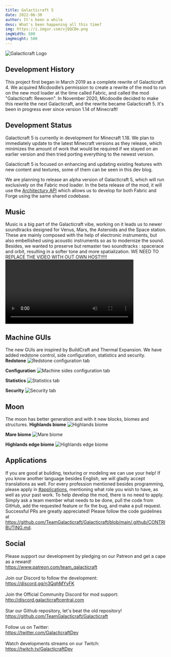 ```yaml
---
title: Galacticraft 5
date: 2022-06-30
author: It's been a while
desc: What's been happening all this time?
img: https://i.imgur.com/vjQQCBe.png
imgWidth: 500
imgHeight: 500
---
```

[//]: # (	BELOW IS THE GALACTICRAFT LOGO	)
![Galacticraft Logo](https://i.imgur.com/io5EaQo.png)
## Development History
This project first began in March 2019 as a complete rewrite of Galacticraft 4. We acquired Micdoodle’s permission to create a rewrite of the mod to run on the new mod loader at the time called Fabric, and called the mod "Galacticraft: Rewoven". In November 2020, Micdoodle decided to make this rewrite the next Galacticraft, and the rewrite became Galacticraft 5. It's been in progress ever since version 1.14 of Minecraft!

## Development Status
Galacticraft 5 is currently in development for Minecraft 1.18. We plan to immediately update to the latest Minecraft versions as they release, which minimizes the amount of work that would be required if we stayed on an earlier version and then tried porting everything to the newest version.

Galacticraft 5 is focused on enhancing and updating existing features with new content and textures, some of them can be seen in this dev blog.

We are planning to release an alpha version of Galacticraft 5, which will run exclusively on the Fabric mod loader. In the beta release of the mod, it will use the [Architectury API](https://github.com/architectury) which allows us to develop for both Fabric and Forge using the same shared codebase.

## Music
Music is a big part of the Galacticraft vibe, working on it leads us to newer soundtracks designed for Venus, Mars, the Asteroids and the Space station. These are mainly composed with the help of electronic instruments, but also embellished using acoustic instruments so as to modernize the sound. Besides, we wanted to preserve but remaster two soundtracks : spacerace and orbit, resulting in a softer tone and more spatialization.
WE NEED TO REPLACE THE VIDEO WITH OUT OWN HOST!!!!!
<video width="400" controls>
  <source src="https://www.dropbox.com/s/6amffq9hmhs7h4b/Moon.mp4?dl=1" type="video/mp4">
  Your browser does not support HTML video.
</video>

## Machine GUIs
The new GUIs are inspired by BuildCraft and Thermal Expansion. We have added redstone control, side configuration, statistics and security.
**Redstone**
![Redstone configuration tab](https://i.imgur.com/7TCRPFr.png)

**Configuration**
![Machine sides configuration tab](https://i.imgur.com/WAwGBPx.png)

**Statistics**
![Statistics tab](https://i.imgur.com/wgClvRn.png)

**Security**
![Security tab](https://i.imgur.com/jRE6vmh.png)

## Moon
The moon has better generation and with it new blocks, biomes and structures.
**Highlands biome**
![Highlands biome](https://i.imgur.com/WxEREif.png)

**Mare biome**
![Mare biome](https://i.imgur.com/WdAGVBA.png)

**Highlands edge biome**
![Highlands edge biome](https://i.imgur.com/TYfHV21.png)

## Applications
If you are good at building, texturing or modeling we can use your help!
If you know another language besides English, we will gladly accept translations as well.
For every profession mentioned besides programming, please apply in [#applications](https://discord.com/channels/775251052517523467/803336019687768124), mentioning what role you wish to have, as well as your past work.
To help develop the mod, there is no need to apply. Simply ask a team member what needs to be done, pull the code from GitHub, add the requested feature or fix the bug, and make a pull request. 
Successful PRs are greatly appreciated! Please follow the code guidelines at https://github.com/TeamGalacticraft/Galacticraft/blob/main/.github/CONTRIBUTING.md.

## Social
Please support our development by pledging on our Patreon and get a cape as a reward!<br> https://www.patreon.com/team_galacticraft <br>
<br>
Join our Discord to follow the development: <br> https://discord.gg/n3QqhMYyFK <br>
<br>
Join the Official Community Discord for mod support: <br> http://discord.galacticraftcentral.com <br>
<br>
Star our Github repository, let's beat the old repository! <br> https://github.com/TeamGalacticraft/Galacticraft <br>
<br>
Follow us on Twitter: <br> https://twitter.com/GalacticraftDev <br>
<br>
Watch developments streams on our Twitch: <br> https://twitch.tv/GalacticraftDev <br>
